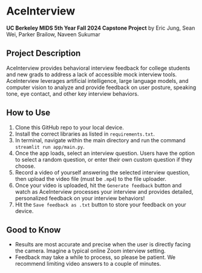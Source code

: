 # AceInterview
**UC Berkeley MIDS 5th Year Fall 2024 Capstone Project**
by Eric Jung, Sean Wei, Parker Brailow, Naveen Sukumar

## Project Description

AceInterview provides behavioral interview feedback for college students and new grads to address a lack of accessible mock interview tools. AceInterview leverages artificial intelligence, large language models, and computer vision to analyze and provide feedback on user posture, speaking tone, eye contact, and other key interview behaviors.

## How to Use

1. Clone this GitHub repo to your local device.
2. Install the correct libraries as listed in `requirements.txt`.
3. In terminal, navigate within the main directory and run the command `streamlit run app/main.py`.
4. Once the app loads, select an interview question. Users have the option to select a random question, or enter their own custom question if they choose.
5. Record a video of yourself answering the selected interview question, then upload the video file (must be `.mp4`) to the file uploader.
6. Once your video is uploaded, hit the `Generate feedback` button and watch as AceInterview processes your interview and provides detailed, personalized feedback on your interview behaviors!
7. Hit the `Save feedback as .txt` button to store your feedback on your device.

## Good to Know
- Results are most accurate and precise when the user is directly facing the camera. Imagine a typical online Zoom interview setting.
- Feedback may take a while to process, so please be patient. We recommend limiting video answers to a couple of minutes.
